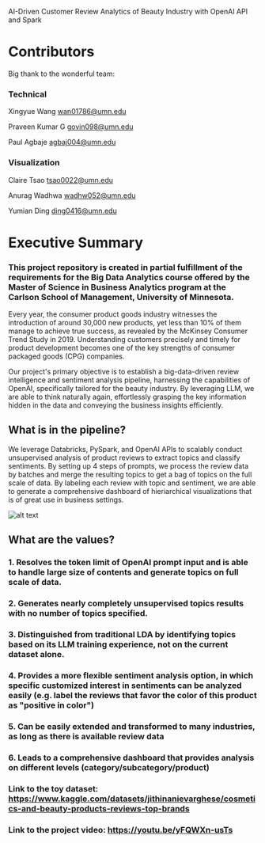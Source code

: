 AI-Driven Customer Review Analytics of Beauty Industry with OpenAI API and Spark

# Contributors
Big thank to the wonderful team: 
### Technical
Xingyue Wang <wan01786@umn.edu>

Praveen Kumar G <govin098@umn.edu>

Paul Agbaje <agbaj004@umn.edu>
### Visualization
Claire Tsao <tsao0022@umn.edu>

Anurag Wadhwa <wadhw052@umn.edu>

Yumian Ding <ding0416@umn.edu>

# Executive Summary
### This project repository is created in partial fulfillment of the requirements for the Big Data Analytics course offered by the Master of Science in Business Analytics program at the Carlson School of Management, University of Minnesota.

Every year, the consumer product goods industry witnesses the introduction of around 30,000 new products, yet less than 10% of them manage to achieve true success, as revealed by the McKinsey Consumer Trend Study in 2019. Understanding customers precisely and timely for product development becomes one of the key strengths of consumer packaged goods (CPG) companies. 

Our project's primary objective is to establish a big-data-driven review intelligence and sentiment analysis pipeline, harnessing the capabilities of OpenAI, specifically tailored for the beauty industry. By leveraging LLM, we are able to think naturally again, effortlessly grasping the key information hidden in the data and conveying the business insights efficiently. 

## What is in the pipeline? 

We leverage Databricks, PySpark, and OpenAI APIs to scalably conduct unsupervised analysis of product reviews to extract topics and classify sentiments. By setting up 4 steps of prompts, we process the review data by batches and merge the resulting topics to get a bag of topics on the full scale of data. By labeling each review with topic and sentiment, we are able to generate a comprehensive dashboard of hieriarchical visualizations that is of great use in business settings. 

![alt text](https://github.com/Xingyue-Wang47/MSBA-2023-BDA-TrendsMktPlace-Team2/blob/main/Pipeline%20Flowchart)

## What are the values? 

### 1. Resolves the token limit of OpenAI prompt input and is able to handle large size of contents and generate topics on full scale of data. 
### 2. Generates nearly completely unsupervised topics results with no number of topics specified. 
### 3. Distinguished from traditional LDA by identifying topics based on its LLM training experience, not on the current dataset alone. 
### 4. Provides a more flexible sentiment analysis option, in which specific customized interest in sentiments can be analyzed easily (e.g. label the reviews that favor the color of this product as "positive in color")
### 5. Can be easily extended and transformed to many industries, as long as there is available review data
### 6. Leads to a comprehensive dashboard that provides analysis on different levels (category/subcategory/product)

### Link to the toy dataset: https://www.kaggle.com/datasets/jithinanievarghese/cosmetics-and-beauty-products-reviews-top-brands
### Link to the project video: https://youtu.be/yFQWXn-usTs
